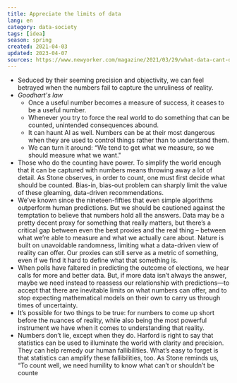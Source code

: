 ```yaml
---
title: Appreciate the limits of data
lang: en
category: data-society
tags: [idea]
season: spring
created: 2021-04-03
updated: 2023-04-07
sources: https://www.newyorker.com/magazine/2021/03/29/what-data-cant-do?mc_cid=790ee377c6&mc_eid=f027b833c9
---
```


- Seduced by their seeming precision and objectivity, we can feel betrayed when the numbers fail to capture the unruliness of reality.
- *Goodhart's law*
	- Once a useful number becomes a measure of success, it ceases to be a useful number.
	- Whenever you try to force the real world to do something that can be counted, unintended consequences abound.
	- It can haunt AI as well. Numbers can be at their most dangerous when they are used to control things rather than to understand them.
	- We can turn it around: “We tend to get what we measure, so we should measure what we want."
- Those who do the counting have power. To simplify the world enough that it can be captured with numbers means throwing away a lot of detail. As Stone observes, in order to count, one must first decide what should be counted. Bias-in, bias-out problem can sharply limit the value of these gleaming, data-driven recommendations.
- We’ve known since the nineteen-fifties that even simple algorithms outperform human predictions. But we should be cautioned against the temptation to believe that numbers hold all the answers. Data may be a pretty decent proxy for something that really matters, but there’s a critical gap between even the best proxies and the real thing – between what we’re able to measure and what we actually care about. Nature is built on unavoidable randomness, limiting what a data-driven view of reality can offer. Our proxies can still serve as a metric of something, even if we find it hard to define what that something is. 
- When polls have faltered in predicting the outcome of elections, we hear calls for more and better data. But, if more data isn’t always the answer, maybe we need instead to reassess our relationship with predictions—to accept that there are inevitable limits on what numbers can offer, and to stop expecting mathematical models on their own to carry us through times of uncertainty.
- It’s possible for two things to be true: for numbers to come up short before the nuances of reality, while also being the most powerful instrument we have when it comes to understanding that reality.
- Numbers don’t lie, except when they do. Harford is right to say that statistics can be used to illuminate the world with clarity and precision. They can help remedy our human fallibilities. What’s easy to forget is that statistics can amplify these fallibilities, too. As Stone reminds us, “To count well, we need humility to know what can’t or shouldn’t be counte